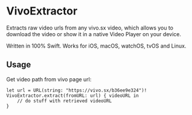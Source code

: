 # VivoExtractor

Extracts raw video urls from any vivo.sx video, which allows you to download the video or show it in a native Video Player on your device. 

Written in 100% Swift. Works for iOS, macOS, watchOS, tvOS and Linux.


## Usage
Get video path from vivo page url:
```
let url = URL(string: "https://vivo.sx/b36ee9e324")!
VivoExtractor.extract(fromURL: url) { videoURL in
    // do stuff with retrieved videoURL
}
```
